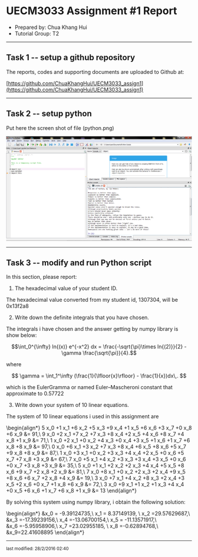 UECM3033 Assignment #1 Report
========================================================

- Prepared by: Chua Khang Hui
- Tutorial Group: T2

--------------------------------------------------------

## Task 1 -- setup a github repository

The reports, codes and supporting documents are uploaded to Github at: 

[https://github.com/ChuaKhangHui/UECM3033_assign1](https://github.com/ChuaKhangHui/UECM3033_assign1)

---------------------------------------------------------

## Task 2 -- setup python

Put here the screen shot of file (python.png)

![python.png](python.png)


------------------------------------------------------------

## Task 3 -- modify and run Python script

In this section, please report:

1. The hexadecimal value of your student ID.

The hexadecimal value converted from my student id, 1307304, will be 0x13f2a8

2. Write down the definite integrals that you have chosen.

The integrals i have chosen 
and the answer getting by numpy library is show below:

$$\int_0^{\infty} ln{(x)} e^{-x^2} dx = \frac{-\sqrt{\pi}\times ln{(2)}}{2} - \gamma \frac{\sqrt{\pi}}{4}.$$

where

$$ 
\gamma = \int_1^\infty (\frac{1}{\lfloor{x}\rfloor} - \frac{1}{x})dx\,.
$$

which is the EulerGramma or named Euler–Mascheroni constant that approximate to 0.57722

3. Write down your system of 10 linear equations.

The system of 10 linear equations i used in this assignment are

\begin{align*}
5 x_0 +1 x_1 +6 x_2 +5 x_3 +9 x_4 +1 x_5 +6 x_6 +3 x_7 +0 x_8 +6 x_9  &= 91,\\
9 x_0 +2 x_1 +7 x_2 +7 x_3 +8 x_4 +2 x_5 +4 x_6 +8 x_7 +4 x_8 +1 x_9  &= 71,\\
1 x_0 +2 x_1 +0 x_2 +4 x_3 +0 x_4 +3 x_5 +1 x_6 +1 x_7 +6 x_8 +8 x_9  &= 97,\\
0 x_0 +6 x_1 +3 x_2 +7 x_3 +8 x_4 +6 x_5 +8 x_6 +5 x_7 +9 x_8 +8 x_9  &= 87,\\
1 x_0 +3 x_1 +0 x_2 +3 x_3 +4 x_4 +2 x_5 +0 x_6 +5 x_7 +7 x_8 +3 x_9  &= 67,\\
7 x_0 +5 x_1 +4 x_2 +3 x_3 +3 x_4 +3 x_5 +0 x_6 +0 x_7 +3 x_8 +3 x_9  &= 35,\\
5 x_0 +1 x_1 +2 x_2 +2 x_3 +4 x_4 +5 x_5 +8 x_6 +9 x_7 +2 x_8 +2 x_9  &= 81,\\
7 x_0 +8 x_1 +0 x_2 +2 x_3 +2 x_4 +9 x_5 +8 x_6 +6 x_7 +2 x_8 +4 x_9  &= 19,\\
3 x_0 +7 x_1 +4 x_2 +8 x_3 +2 x_4 +3 x_5 +2 x_6 +0 x_7 +1 x_8 +6 x_9  &= 72,\\
3 x_0 +9 x_1 +1 x_2 +1 x_3 +4 x_4 +0 x_5 +6 x_6 +1 x_7 +6 x_8 +1 x_9  &= 13
\end{align*}

By solving this system using numpy library, i obtain the following solution:

\begin{align*}
&x_0 = -9.39124735,\  x_1 = 8.37149139, \ x_2 =29.57629687,\\
&x_3 =-17.39239156,\ x_4 =-13.06700154,\ x_5 = -11.13571917,\\  
&x_6 =-5.95958906,\ x_7 =23.02955185, \ x_8 =-0.62894768,\\  
&x_9=22.41608895
\end{align*}

-----------------------------------

<sup>last modified: 28/2/2016 02:40</sup>
